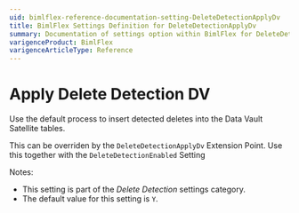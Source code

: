 ```yaml
---
uid: bimlflex-reference-documentation-setting-DeleteDetectionApplyDv
title: BimlFlex Settings Definition for DeleteDetectionApplyDv
summary: Documentation of settings option within BimlFlex for DeleteDetectionApplyDv
varigenceProduct: BimlFlex
varigenceArticleType: Reference
---
```


# Apply Delete Detection DV

Use the default process to insert detected deletes into the Data Vault Satellite tables.

This can be overriden by the `DeleteDetectionApplyDv` Extension Point. Use this together with the `DeleteDetectionEnabled` Setting

Notes:

* This setting is part of the *Delete Detection* settings category.
* The default value for this setting is `Y`.
